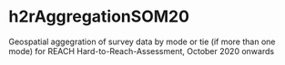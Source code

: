 # h2rAggregationSOM20
Geospatial aggegration of survey data by mode or tie (if more than one mode) for REACH Hard-to-Reach-Assessment, October 2020 onwards
